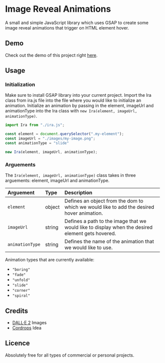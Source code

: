# Image Reveal Animations
A small and simple JavaScript library which uses GSAP to create some image reveal animations that trigger on HTML element hover.


## Demo
Check out the demo of this project right [here](https://vanjazeli.github.io/image-reveal-animations/). 


## Usage

### Initialization

Make sure to install GSAP library into your current project.
Import the Ira class from ira.js file into the file where you would like to initialize an animation.
Initialize an animation by passing in the element, imageUrl and animationType into the Ira class with `new Ira(element, imageUrl, animationType)`.

```JavaScript
import Ira from "./ira.js";

const element = document.querySelector(".my-element");
const imageUrl = "./images/my-image.png";
const animationType = "slide"

new Ira(element, imageUrl, animationType);
```

### Arguements

The `Ira(element, imageUrl, animationType)` class takes in three arguements: element, imageUrl and animationType.

| Arguement | Type | Description |
|:----------|:-----|:------------|
| `element` | object | Defines an object from the dom to which we would like to add the desired hover animation. |
| `imageUrl` | string | Defines a path to the image that we would like to display when the desired element gets hovered. |
| `animationType` | string | Defines the name of the animation that we would like to use. |

Animation types that are currently available: 
 - `"boring"`
 - `"fade"`
 - `"unfold"`
 - `"slide"`
 - `"corner"`
 - `"spiral"`

## Credits
 - [DALL·E 2](https://openai.com/dall-e-2/) Images
 - [Cordrops](https://github.com/codrops) Idea


## Licence
Absolutely free for all types of commercial or personal projects.
